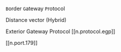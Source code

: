 

`B`order `G`ateway `P`rotocol

Distance vector (Hybrid)

Exterior Gateway Protocol [[n.protocol.egp]]

[[n.port.179]]
